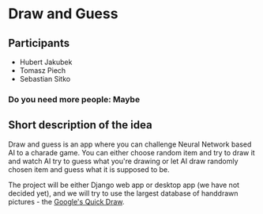 # Draw and Guess
## Participants 
 - Hubert Jakubek
 - Tomasz Piech
 - Sebastian Sitko
### Do you need more people: Maybe

## Short description of the idea
Draw and guess is an app where you can challenge Neural Network based AI to a charade game. 
You can either choose random item and try to draw it and watch AI try to guess what you're drawing
or let AI draw randomly chosen item and guess what it is supposed to be.

The project will be either Django web app or desktop app (we have not decided yet),
and we will try to use the largest database of handdrawn pictures - the [Google's Quick Draw](https://github.com/googlecreativelab/quickdraw-dataset).